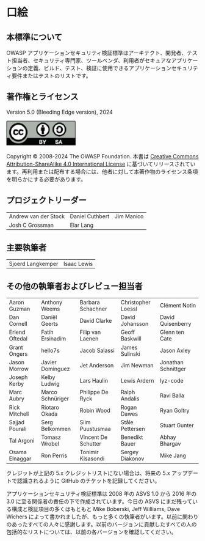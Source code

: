 # 口絵

## 本標準について

OWASP アプリケーションセキュリティ検証標準はアーキテクト、開発者、テスト担当者、セキュリティ専門家、ツールベンダ、利用者がセキュアなアプリケーションの定義、ビルド、テスト、検証に使用できるアプリケーションセキュリティ要件またはテストのリストです。

## 著作権とライセンス

Version 5.0 (Bleeding Edge version), 2024

![license](../images/license.png)

Copyright © 2008-2024 The OWASP Foundation. 本書は [Creative Commons Attribution-ShareAlike 4.0 International License](https://creativecommons.org/licenses/by-sa/4.0/) に基づいてリリースされています。再利用または配布する場合には、他者に対して本著作物のライセンス条項を明らかにする必要があります。

## プロジェクトリーダー

|                       |                  |             |
|---------------------- |----------------- |------------ |
| Andrew van der Stock  | Daniel Cuthbert  | Jim Manico  |
| Josh C Grossman       | Elar Lang      |             |

## 主要執筆者

|                 |                 |
|---------------- |---------------- |
| Sjoerd Langkemper | Isaac Lewis   |

## その他の執筆者およびレビュー担当者

|                 |                   |                      |                     |                      |
|---------------- |------------------ |--------------------- |-------------------- |--------------------- |
| Aaron Guzman    | Anthony Weems     | Barbara Schachner    | Christopher Loessl  | Clément Notin        |
| Dan Cornell     | Daniël Geerts     | David Clarke         | David Johansson     | David Quisenberry    |
| Erlend Oftedal  | Fatih Ersinadim   | Filip van Laenen     | Geoff Baskwill      | Glenn ten Cate       |
| Grant Ongers    | hello7s           | Jacob Salassi        | James Sulinski      | Jason Axley          |
| Jason Morrow    | Javier Dominguez  | Jet Anderson         | Jim Newman          | Jonathan Schnittger  |
| Joseph Kerby    | Kelby Ludwig      | Lars Haulin          | Lewis Ardern        | lyz-code             |
| Marc Aubry      | Marco Schnüriger  | Philippe De Ryck     | Ralph Andalis       | Ravi Balla           |
| Rick Mitchell   | Riotaro Okada     | Robin Wood           | Rogan Dawes         | Ryan Goltry          |
| Sajjad Pourali  | Serg Belkommen    | Siim Puustusmaa      | Ståle Pettersen     | Stuart Gunter        |
| Tal Argoni      | Tomasz Wrobel     | Vincent De Schutter  | Benedikt Bauer  | Abhay Bhargav       |
| Osama Elnaggar    | Ron Perris     | Tonimir Kisasondi   | Sergey Diakonov      | Mike Jang |

クレジットが上記の 5.x クレジットリストにない場合は、将来の 5.x アップデートで認識されるように GitHub のチケットを記録してください。

アプリケーションセキュリティ検証標準は 2008 年の ASVS 1.0 から 2016 年の 3.0 に至る関係者の責任の下で作成されています。今日の ASVS にまだ残っている構成と検証項目の多くはもともと Mike Boberski, Jeff Williams, Dave Wichers によって書かれましたが、もっと多くの執筆者がいます。以前に関わりのあったすべての人々に感謝します。以前のバージョンに貢献したすべての人の包括的なリストについては、以前の各バージョンを確認してください。

